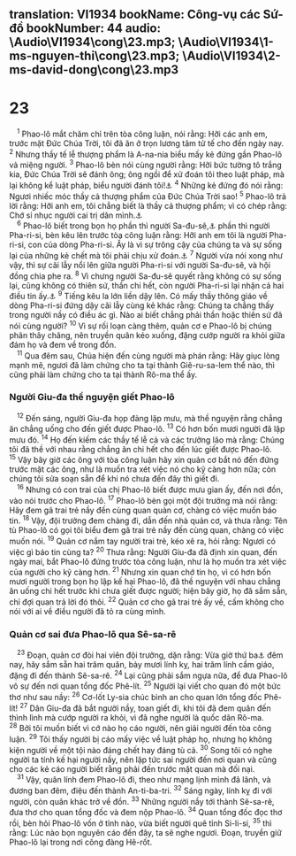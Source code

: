 translation: VI1934
bookName: Công-vụ các Sứ-đồ 
bookNumber: 44
audio: \Audio\VI1934\cong\23.mp3; \Audio\VI1934\1-ms-nguyen-thi\cong\23.mp3; \Audio\VI1934\2-ms-david-dong\cong\23.mp3
-------

<div class="title"><h1>23</h1></div>
<span class="verse cong_23_1"> <sup>1</sup> Phao-lô mắt chăm chỉ trên tòa công luận, nói rằng: Hỡi các anh em, trước mặt Đức Chúa Trời, tôi đã ăn ở trọn lương tâm tử tế cho đến ngày nay. </span>
<span class="verse cong_23_2"><sup>2</sup> Nhưng thầy tế lễ thượng phẩm là A-na-nia biểu mấy kẻ đứng gần Phao-lô vả miệng người. </span>
<span class="verse cong_23_3"><sup>3</sup> Phao-lô bèn nói cùng người rằng: Hỡi bức tường tô trắng kia, Đức Chúa Trời sẽ đánh ông; ông ngồi để xử đoán tôi theo luật pháp, mà lại không kể luật pháp, biểu người đánh tôi!<a data-toggle="tooltip" data-placement="bottom" title="Mat 23:27-28">⚓</a></span>
<span class="verse cong_23_4"><sup>4</sup> Những kẻ đứng đó nói rằng: Ngươi nhiếc móc thầy cả thượng phẩm của Đức Chúa Trời sao! </span>
<span class="verse cong_23_5"><sup>5</sup> Phao-lô trả lời rằng: Hỡi anh em, tôi chẳng biết là thầy cả thượng phẩm; vì có chép rằng: Chớ sỉ nhục người cai trị dân mình.<a data-toggle="tooltip" data-placement="bottom" title="Xu 22:28">⚓</a><br/></span>
<span class="verse cong_23_6"> <sup>6</sup> Phao-lô biết trong bọn họ phần thì người Sa-đu-sê,<a data-toggle="tooltip" data-placement="bottom" title="Xem chú thích ở Mat 3:7">⚓</a> phần thì người Pha-ri-si, bèn kêu lên trước tòa công luận rằng: Hỡi anh em tôi là người Pha-ri-si, con của dòng Pha-ri-si. Ấy là vì sự trông cậy của chúng ta và sự sống lại của những kẻ chết mà tôi phải chịu xử đoán.<a data-toggle="tooltip" data-placement="bottom" title="Cong 26:5; Phil 3:5">⚓</a></span>
<span class="verse cong_23_7"><sup>7</sup> Người vừa nói xong như vậy, thì sự cãi lẫy nổi lên giữa người Pha-ri-si với người Sa-đu-sê, và hội đồng chia phe ra. </span>
<span class="verse cong_23_8"><sup>8</sup> Vì chưng người Sa-đu-sê quyết rằng không có sự sống lại, cũng không có thiên sứ, thần chi hết, còn người Pha-ri-si lại nhận cả hai điều tin ấy.<a data-toggle="tooltip" data-placement="bottom" title="Mat 22:23; Mac 12:18; Lu 20:27">⚓</a></span>
<span class="verse cong_23_9"><sup>9</sup> Tiếng kêu la lớn liền dậy lên. Có mấy thầy thông giáo về dòng Pha-ri-si đứng dậy cãi lẫy cùng kẻ khác rằng: Chúng ta chẳng thấy trong người nầy có điều ác gì. Nào ai biết chẳng phải thần hoặc thiên sứ đã nói cùng người? </span>
<span class="verse cong_23_10"><sup>10</sup> Vì sự rối loạn càng thêm, quản cơ e Phao-lô bị chúng phân thây chăng, nên truyền quân kéo xuống, đặng cướp người ra khỏi giữa đám họ và đem về trong đồn. <br/></span>
<span class="verse cong_23_11"> <sup>11</sup> Qua đêm sau, Chúa hiện đến cùng người mà phán rằng: Hãy giục lòng mạnh mẽ, ngươi đã làm chứng cho ta tại thành Giê-ru-sa-lem thể nào, thì cũng phải làm chứng cho ta tại thành Rô-ma thể ấy. <br/></span>
<div class="title"><h3>Người Giu-đa thề nguyện giết Phao-lô</h3></div>
<span class="verse cong_23_12"> <sup>12</sup> Đến sáng, người Giu-đa họp đảng lập mưu, mà thề nguyện rằng chẳng ăn chẳng uống cho đến giết được Phao-lô. </span>
<span class="verse cong_23_13"><sup>13</sup> Có hơn bốn mươi người đã lập mưu đó. </span>
<span class="verse cong_23_14"><sup>14</sup> Họ đến kiếm các thầy tế lễ cả và các trưởng lão mà rằng: Chúng tôi đã thề với nhau rằng chẳng ăn chi hết cho đến lúc giết được Phao-lô. </span>
<span class="verse cong_23_15"><sup>15</sup> Vậy bây giờ các ông với tòa công luận hãy xin quản cơ bắt nó đến đứng trước mặt các ông, như là muốn tra xét việc nó cho kỹ càng hơn nữa; còn chúng tôi sửa soạn sẵn để khi nó chưa đến đây thì giết đi. <br/></span>
<span class="verse cong_23_16"> <sup>16</sup> Nhưng có con trai của chị Phao-lô biết được mưu gian ấy, đến nơi đồn, vào nói trước cho Phao-lô. </span>
<span class="verse cong_23_17"><sup>17</sup> Phao-lô bèn gọi một đội trưởng mà nói rằng: Hãy đem gã trai trẻ nầy đến cùng quan quản cơ, chàng có việc muốn báo tin. </span>
<span class="verse cong_23_18"><sup>18</sup> Vậy, đội trưởng đem chàng đi, dẫn đến nhà quản cơ, và thưa rằng: Tên tù Phao-lô có gọi tôi biểu đem gã trai trẻ nầy đến cùng quan, chàng có việc muốn nói. </span>
<span class="verse cong_23_19"><sup>19</sup> Quản cơ nắm tay người trai trẻ, kéo xê ra, hỏi rằng: Ngươi có việc gì báo tin cùng ta? </span>
<span class="verse cong_23_20"><sup>20</sup> Thưa rằng: Người Giu-đa đã định xin quan, đến ngày mai, bắt Phao-lô đứng trước tòa công luận, như là họ muốn tra xét việc của người cho kỹ càng hơn. </span>
<span class="verse cong_23_21"><sup>21</sup> Nhưng xin quan chớ tin họ, vì có hơn bốn mươi người trong bọn họ lập kế hại Phao-lô, đã thề nguyện với nhau chẳng ăn uống chi hết trước khi chưa giết được người; hiện bây giờ, họ đã sắm sẵn, chỉ đợi quan trả lời đó thôi. </span>
<span class="verse cong_23_22"><sup>22</sup> Quản cơ cho gã trai trẻ ấy về, cấm không cho nói với ai về điều người đã tỏ ra cùng mình. <br/></span>
<div class="title"><h3>Quản cơ sai đưa Phao-lô qua Sê-sa-rê</h3></div>
<span class="verse cong_23_23"> <sup>23</sup> Đoạn, quản cơ đòi hai viên đội trưởng, dặn rằng: Vừa giờ thứ ba<a data-toggle="tooltip" data-placement="bottom" title="Độ chín giờ tối">⚓</a> đêm nay, hãy sắm sẵn hai trăm quân, bảy mươi lính kỵ, hai trăm lính cầm giáo, đặng đi đến thành Sê-sa-rê. </span>
<span class="verse cong_23_24"><sup>24</sup> Lại cũng phải sắm ngựa nữa, để đưa Phao-lô vô sự đến nơi quan tổng đốc Phê-lít. </span>
<span class="verse cong_23_25"><sup>25</sup> Người lại viết cho quan đó một bức thơ như sau nầy: </span>
<span class="verse cong_23_26"><sup>26</sup> Cơ-lốt Ly-sia chúc bình an cho quan lớn tổng đốc Phê-lít! </span>
<span class="verse cong_23_27"><sup>27</sup> Dân Giu-đa đã bắt người nầy, toan giết đi, khi tôi đã đem quân đến thình lình mà cướp người ra khỏi, vì đã nghe người là quốc dân Rô-ma. </span>
<span class="verse cong_23_28"><sup>28</sup> Bởi tôi muốn biết vì cớ nào họ cáo người, nên giải người đến tòa công luận. </span>
<span class="verse cong_23_29"><sup>29</sup> Tôi thấy người bị cáo mấy việc về luật pháp họ, nhưng họ không kiện người về một tội nào đáng chết hay đáng tù cả. </span>
<span class="verse cong_23_30"><sup>30</sup> Song tôi có nghe người ta tính kế hại người nầy, nên lập tức sai người đến nơi quan và cũng cho các kẻ cáo người biết rằng phải đến trước mặt quan mà đối nại. <br/></span>
<span class="verse cong_23_31"> <sup>31</sup> Vậy, quân lính đem Phao-lô đi, theo như mạng lịnh mình đã lãnh, và đương ban đêm, điệu đến thành An-ti-ba-tri. </span>
<span class="verse cong_23_32"><sup>32</sup> Sáng ngày, lính kỵ đi với người, còn quân khác trở về đồn. </span>
<span class="verse cong_23_33"><sup>33</sup> Những người nầy tới thành Sê-sa-rê, đưa thơ cho quan tổng đốc và đem nộp Phao-lô. </span>
<span class="verse cong_23_34"><sup>34</sup> Quan tổng đốc đọc thơ rồi, bèn hỏi Phao-lô vốn ở tỉnh nào, vừa biết người quê tỉnh Si-li-si, </span>
<span class="verse cong_23_35"><sup>35</sup> thì rằng: Lúc nào bọn nguyên cáo đến đây, ta sẽ nghe ngươi. Đoạn, truyền giữ Phao-lô lại trong nơi công đàng Hê-rốt. <br/></span>
